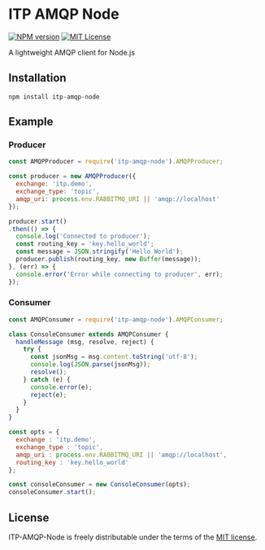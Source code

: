 # ITP AMQP Node

[![NPM version][npm-version-image]][npm-url] [![MIT License][license-image]][license-url]

A lightweight AMQP client for Node.js

## Installation

    npm install itp-amqp-node

## Example

### Producer

```javascript
const AMQPProducer = require('itp-amqp-node').AMQPProducer;

const producer = new AMQPProducer({
  exchange: 'itp.demo',
  exchange_type: 'topic',
  amqp_uri: process.env.RABBITMQ_URI || 'amqp://localhost'
});

producer.start()
.then(() => {
  console.log('Connected to producer');
  const routing_key = 'key.hello_world';
  const message = JSON.stringify('Hello World');
  producer.publish(routing_key, new Buffer(message));
}, (err) => {
  console.error('Error while connecting to producer', err);
});
```

### Consumer

```javascript
const AMQPConsumer = require('itp-amqp-node').AMQPConsumer;

class ConsoleConsumer extends AMQPConsumer {
  handleMessage (msg, resolve, reject) {
    try {
      const jsonMsg = msg.content.toString('utf-8');
      console.log(JSON.parse(jsonMsg));
      resolve();
    } catch (e) {
      console.error(e);
      reject(e);
    }
  }
}

const opts = {
  exchange : 'itp.demo',
  exchange_type : 'topic',
  amqp_uri : process.env.RABBITMQ_URI || 'amqp://localhost',
  routing_key : 'key.hello_world'
};

const consoleConsumer = new ConsoleConsumer(opts);
consoleConsumer.start();
```

## License

ITP-AMQP-Node is freely distributable under the terms of the [MIT license](https://github.com/inthepocket/itp-amqp-node/blob/master/LICENSE).

[license-image]: http://img.shields.io/badge/license-MIT-blue.svg?style=flat
[license-url]: LICENSE

[npm-url]: https://npmjs.org/package/itp-amqp-node
[npm-version-image]: http://img.shields.io/npm/v/itp-amqp-node.svg?style=flat
[npm-downloads-image]: http://img.shields.io/npm/dm/itp-amqp-node.svg?style=flat
